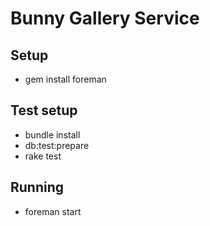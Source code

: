 # Bunny Gallery Service

## Setup
* gem install foreman

## Test setup
* bundle install
* db:test:prepare
* rake test

## Running
* foreman start
